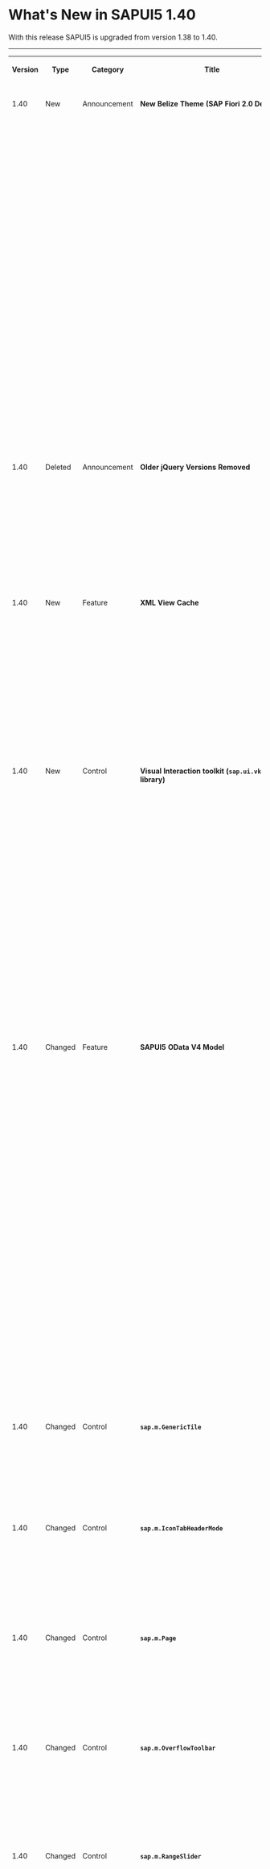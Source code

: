 <!-- loiofbab50ef7e414b3e95a8c7a294540464 -->

# What's New in SAPUI5 1.40

With this release SAPUI5 is upgraded from version 1.38 to 1.40.

****


<table>
<tr>
<th valign="top">

Version



</th>
<th valign="top">

Type



</th>
<th valign="top">

Category



</th>
<th valign="top">

Title



</th>
<th valign="top">

Description



</th>
<th valign="top">

Action



</th>
<th valign="top">

Available as of



</th>
</tr>
<tr>
<td valign="top">

1.40 



</td>
<td valign="top">

New 



</td>
<td valign="top">

Announcement 



</td>
<td valign="top">

**New Belize Theme \(SAP Fiori 2.0 Design\)** 



</td>
<td valign="top">

**New Belize Theme \(SAP Fiori 2.0 Design\)**

The SAP Fiori 2.0 design is now supported and the corresponding theme **Belize** \(`sap_belize`\) has been introduced. The Belize theme replaces Blue Crystal \(`sap_bluecrystal`\) as the default theme. Blue Crystal is only supported until version 1.38.

> ### Caution:  
> The Belize theme does not support deprecated libraries such as `sap.ui.commons`, `sap.makit`, or `sap.ui.ux3` \(see [Deprecated Themes and Libraries](../02_Read-Me-First/deprecated-themes-and-libraries-a87ca84.md)\).
> 
> Custom themes based on `sap_bluecrystal` are no longer supported with 1.40 or higher. Furthermore, custom themes cannot be converted to Belize automatically, you will have to adapt them manually.
> 
> Belize does not support the same set of theme parameters as Blue Crystal. If you use custom themes or custom controls, check whether all parameters you use are still supported.

> ### Note:  
> Sorry! Many of the examples, tutorials, and screenshots in this documentation still use Blue Crystal \(`sap_bluecrystal`\). Since there are so many, we simply could not manage to update those. Please keep in mind that you should use Belize \(`sap_belize`\) instead.

<sub>New•Announcement•Info Only•1.40</sub>



</td>
<td valign="top">

Info Only



</td>
<td valign="top">

2016-08-24



</td>
</tr>
<tr>
<td valign="top">

1.40 



</td>
<td valign="top">

Deleted 



</td>
<td valign="top">

Announcement 



</td>
<td valign="top">

**Older jQuery Versions Removed** 



</td>
<td valign="top">

**Older jQuery Versions Removed**

As of this version, SAPUI5 only contains one version of jQuery \(the current version is 2.2.3\). This standard version is always used when no other jQuery version is included in the bootstrap of an app. If you need a specific jQuery version for your app, add and load it explicitly as described in [noJQuery Variant for Bootstrapping](../04_Essentials/nojquery-variant-for-bootstrapping-91f1dd0.md). Check the console for the related warning message if you are unsure which version you are using.

<sub>Deleted•Announcement•Info Only•1.40</sub>



</td>
<td valign="top">

Info Only 



</td>
<td valign="top">

2016-08-24



</td>
</tr>
<tr>
<td valign="top">

1.40 



</td>
<td valign="top">

New 



</td>
<td valign="top">

Feature 



</td>
<td valign="top">

**XML View Cache** 



</td>
<td valign="top">

**XML View Cache**

You can use a caching mechanism to speed up processing times of XML views that make heavy use of the preprocessor feature. To make sure that the cache always contains the latest view data, invalidate the cache whenever the data that is needed for preprocessing changes. When the cache is invalidated, all resources are processed again and the cache gets filled with new data. For more information, see [XML View Cache](../04_Essentials/xml-view-cache-3d85d5e.md).

Parts of this feature are currently still experimental! For more information, see [API Reference: `sap.ui.xmlview`](https://ui5.sap.com/#/api/sap.ui/methods/sap.ui.xmlview).

<sub>New•Feature•Info Only•1.40</sub>



</td>
<td valign="top">

Info Only 



</td>
<td valign="top">

2016-08-24



</td>
</tr>
<tr>
<td valign="top">

1.40 



</td>
<td valign="top">

New 



</td>
<td valign="top">

Control 



</td>
<td valign="top">

**Visual Interaction toolkit \(`sap.ui.vk` library\)** 



</td>
<td valign="top">

**Visual Interaction toolkit \(`sap.ui.vk` library\)**

New controls for the **Visual Interaction toolkit \(`sap.ui.vk` library\)**:

-   Redlining controls: A number of controls have been added to the `sap.ui.vk.library` which allow you to create and edit basic redlining in 2D images or 3D models. These controls are:

    -   `sap.ui.vk.RedlineDesign`

    -   `sap.ui.vk.RedlineElement`

    -   `sap.ui.vk.RedlineElementEllipse`

    -   `sap.ui.vk.RedlineElementFreehand`

    -   `sap.ui.vk.RedlineElementRectangle`

    -   `sap.ui.vk.RedlineSurface`



For more information, see the [API Reference](https://ui5.sap.com/#/api/sap.ui.vk).

-   `sap.ui.vk.DecryptionHandler`: This control handles the decryption of encrypted models using third-party decryption algorithms. For more information, see the [API Reference](https://ui5.sap.com/#/api/sap.ui.vk.DecryptionHandler) in the Demo Kit. 


<sub>New•Control•Info Only•1.40</sub>



</td>
<td valign="top">

Info Only 



</td>
<td valign="top">

2016-08-24



</td>
</tr>
<tr>
<td valign="top">

1.40 



</td>
<td valign="top">

Changed 



</td>
<td valign="top">

Feature 



</td>
<td valign="top">

**SAPUI5 OData V4 Model** 



</td>
<td valign="top">

**SAPUI5 OData V4 Model**

The second version of the SAPUI5 OData V4 model introduces the following features:

-   Server-side sorting and filtering integrated in the SAPUI5 programming model

-   Reset changes functionality for batch groups

-   List bindings and context bindings with relative paths can read their own data

-   Context objects as an API

-   Support for contained entities


> ### Restriction:  
> Due to the limited feature scope of this version of the SAPUI5 OData V4 model, check that all required features are in place before developing applications. Double check the detailed documentation of the features, as certain parts of a feature may be missing although you might expect these parts as given. While we aimed at being compatible with existing controls, some controls might not work due to small incompatibilities compared to `sap.ui.model.odata.(v2.)ODataModel`, or due to missing features in the model \(like tree binding\). The interface for applications has been changed for easier and more efficient use of the model. For a summary of these changes, see [Changes Compared to OData V2 Model](../04_Essentials/changes-compared-to-odata-v2-model-abd4d7c.md).

For more information, see [OData V4 Model](../04_Essentials/odata-v4-model-5de13cf.md), the [API Reference](https://ui5.sap.com/#/api/sap.ui.model.odata.v4), and the [Samples](https://ui5.sap.com/#/entity/sap.ui.model.odata.v4.ODataModel).

<sub>Changed•Feature•Info Only•1.40</sub>



</td>
<td valign="top">

Info Only 



</td>
<td valign="top">

2016-08-24



</td>
</tr>
<tr>
<td valign="top">

1.40 



</td>
<td valign="top">

Changed 



</td>
<td valign="top">

Control 



</td>
<td valign="top">

**`sap.m.GenericTile`** 



</td>
<td valign="top">

**`sap.m.GenericTile`**

The `GenericTile` control can be implemented as slide tile. The animated content of the slide tile now includes a navigation option to pause the slide show or to navigate forward or backward to the slide. For more information, see the [API Reference](https://ui5.sap.com/#/api/sap.m.GenericTile), and the [Sample](https://ui5.sap.com/#/entity/sap.m.SlideTile/sample/sap.m.sample.SlideTile).

<sub>Changed•Control•Info Only•1.40</sub>



</td>
<td valign="top">

Info Only 



</td>
<td valign="top">

2016-08-24



</td>
</tr>
<tr>
<td valign="top">

1.40 



</td>
<td valign="top">

Changed 



</td>
<td valign="top">

Control 



</td>
<td valign="top">

**`sap.m.IconTabHeaderMode`** 



</td>
<td valign="top">

**`sap.m.IconTabHeaderMode`**

A new `IconTabBar` property, `headerMode`, has been introduced. It accepts `sap.m.IconTabHeaderMode.Standard` and `sap.m.IconTabHeaderMode.Inline` values. Inline mode forces the tab text and item number to be on the same row. For more information, see the [API Reference](https://ui5.sap.com/#/api/sap.m.IconTabHeaderMode), and the [Sample](https://ui5.sap.com/#/entity/sap.m.IconTabBar/sample/sap.m.sample.IconTabBarInlineMode).

<sub>Changed•Control•Info Only•1.40</sub>



</td>
<td valign="top">

Info Only 



</td>
<td valign="top">

2016-08-24



</td>
</tr>
<tr>
<td valign="top">

1.40 



</td>
<td valign="top">

Changed 



</td>
<td valign="top">

Control 



</td>
<td valign="top">

**`sap.m.Page`** 



</td>
<td valign="top">

**`sap.m.Page`**

The `Page` control now offers a floating footer. This new feature helps unify the look-and-feel of page controls and also improves the visibility of the actions located in the footer. The floating footer can be switched on with the `toggleFooter` property. For more information, see the [API Reference](https://ui5.sap.com/#/api/sap.m.Page/methods/setFloatingFooter), and the [Sample](https://ui5.sap.com/#/entity/sap.m.Page/sample/sap.m.sample.PageFloatingFooter).

<sub>Changed•Control•Info Only•1.40</sub>



</td>
<td valign="top">

Info Only 



</td>
<td valign="top">

2016-08-24



</td>
</tr>
<tr>
<td valign="top">

1.40 



</td>
<td valign="top">

Changed 



</td>
<td valign="top">

Control 



</td>
<td valign="top">

**`sap.m.OverflowToolbar`** 



</td>
<td valign="top">

**`sap.m.OverflowToolbar`**

-   `sap.ui.comp.smartfield.SmartField` can now overflow to improve usability on smaller screens.

-   The overflow menu is now configurable to remain open if the selected element triggers `sap.m.ActionSheet` or `sap.m.Popover`.


<sub>Changed•Control•Info Only•1.40</sub>



</td>
<td valign="top">

Info Only 



</td>
<td valign="top">

2016-08-24



</td>
</tr>
<tr>
<td valign="top">

1.40 



</td>
<td valign="top">

Changed 



</td>
<td valign="top">

Control 



</td>
<td valign="top">

**`sap.m.RangeSlider`** 



</td>
<td valign="top">

**`sap.m.RangeSlider`**

-   The tooltips above the handles of the `RangeSlider` can be used to define values for the slider. This eases the interaction with the control and helps users to enter precise values. You can enable this by setting the `inputsAsTooltips` property. For more information, see the [API Reference](https://ui5.sap.com/#/api/sap.m.RangeSlider/methods/setInputsAsTooltips).

-   You can now move the entire selected range. Selecting and holding the range line moves the whole range. For more information, see the [Sample](https://ui5.sap.com/#/entity/sap.m.RangeSlider/sample/sap.m.sample.RangeSlider).


<sub>Changed•Control•Info Only•1.40</sub>



</td>
<td valign="top">

Info Only 



</td>
<td valign="top">

2016-08-24



</td>
</tr>
<tr>
<td valign="top">

1.40 



</td>
<td valign="top">

Changed 



</td>
<td valign="top">

Control 



</td>
<td valign="top">

**`sap.m.Text`** 



</td>
<td valign="top">

**`sap.m.Text`**

Line breaks \(`\r\n`, `\n\r`, `\r`, `\n`\) are always visualized now. You can disable this by setting the wrapping property to `false`. For more information, see the [API Reference](https://ui5.sap.com/#/api/sap.m.Text/methods/setWrapping).

<sub>Changed•Control•Info Only•1.40</sub>



</td>
<td valign="top">

Info Only 



</td>
<td valign="top">

2016-08-24



</td>
</tr>
<tr>
<td valign="top">

1.40 



</td>
<td valign="top">

Changed 



</td>
<td valign="top">

Control 



</td>
<td valign="top">

**`sap.m.TimePicker`** 



</td>
<td valign="top">

**`sap.m.TimePicker`**

The `TimePicker` control now has configurable step precision for minutes and seconds. For more information, see the [API Reference](https://ui5.sap.com/#/api/sap.m.TimePicker).

<sub>Changed•Control•Info Only•1.40</sub>



</td>
<td valign="top">

Info Only 



</td>
<td valign="top">

2016-08-24



</td>
</tr>
<tr>
<td valign="top">

1.40 



</td>
<td valign="top">

Changed 



</td>
<td valign="top">

Control 



</td>
<td valign="top">

**`sap.suite.ui.commons.ChartContainer`** 



</td>
<td valign="top">

**`sap.suite.ui.commons.ChartContainer`**

An application can set its own toolbar inside a `ChartContainer` control. If no custom toolbar has been configured, the control behaves as before and provides only the embedded buttons. If a custom toolbar has been configured, it is visible next to the embedded buttons that are still present and integrated using a placeholder. For more information, see the [API Reference](https://ui5.sap.com/#/api/sap.suite.ui.commons.ChartContainer) and the [Samples](https://ui5.sap.com/#/entity/sap.ui.comp.navpopover.SmartLink).

<sub>Changed•Control•Info Only•1.40</sub>



</td>
<td valign="top">

Info Only 



</td>
<td valign="top">

2016-08-24



</td>
</tr>
<tr>
<td valign="top">

1.40 



</td>
<td valign="top">

Changed 



</td>
<td valign="top">

Control 



</td>
<td valign="top">

**`sap.ui.comp.navpopover.NavigationPopover`** 



</td>
<td valign="top">

**`sap.ui.comp.navpopover.NavigationPopover`**

The `NavigationPopover` control has been redesigned and now has a fresh new look. The control now supports a responsive design and works on mobile devices. For more information, see the [API Reference](https://ui5.sap.com/#/api/sap.ui.comp.navpopover.SmartLink) and the [Samples](https://ui5.sap.com/#/entity/sap.ui.comp.navpopover.SmartLink).

<sub>Changed•Control•Info Only•1.40</sub>



</td>
<td valign="top">

Info Only 



</td>
<td valign="top">

2016-08-24



</td>
</tr>
<tr>
<td valign="top">

1.40 



</td>
<td valign="top">

Changed 



</td>
<td valign="top">

Control 



</td>
<td valign="top">

**`sap.ui.comp.navpopover.SmartLink`** 



</td>
<td valign="top">

**`sap.ui.comp.navpopover.SmartLink`**

A new property `contactAnnotationPath` allows you to show contact information in the popover of the `SmartLink` control if the OData service contains the `com.sap.vocabularies.Communication.v1.Contact` annotation.

![](images/Whats_New_140_SmartAddress_18d691c.png)

<sub>Changed•Control•Info Only•1.40</sub>



</td>
<td valign="top">

Info Only 



</td>
<td valign="top">

2016-08-24



</td>
</tr>
<tr>
<td valign="top">

1.40 



</td>
<td valign="top">

Changed 



</td>
<td valign="top">

Control 



</td>
<td valign="top">

**`sap.ui.comp.smartchart.SmartChart`** 



</td>
<td valign="top">

**`sap.ui.comp.smartchart.SmartChart`**

The `SmartChart` control now provides a download function by offering the *Download Chart* button in the toolbar. This function is disabled by default and can be enabled by setting the `showDownloadButton` property to `true`. Clicking this button downloads a picture, in PNG format, of the section of the chart that is currently visible.

> ### Note:  
> In Microsoft Internet Explorer, only SVG formats can be downloaded. Here the user is notified in a notification bar at the bottom of the page that allows them to display or download the chart.

For more information, see , the [API Reference](https://ui5.sap.com/#/api/sap.ui.comp.smartchart.SmartChart). 

<sub>Changed•Control•Info Only•1.40</sub>



</td>
<td valign="top">

Info Only 



</td>
<td valign="top">

2016-08-24



</td>
</tr>
<tr>
<td valign="top">

1.40 



</td>
<td valign="top">

Changed 



</td>
<td valign="top">

Control 



</td>
<td valign="top">

**`sap.ui.comp.smartchart.SmartChart / sap.ui.comp.smarttable.SmartTable`** 



</td>
<td valign="top">

**`sap.ui.comp.smartchart.SmartChart / sap.ui.comp.smarttable.SmartTable`**

The `SmartChart` and `SmartTable` controls can now handle custom qualifiers for the `PresentationVariant` annotation and, if relevant, the `LineItem` annotation using `customData`.

Like before, the `SmartTable` control first checks for a `PresentationVariant` annotation or rather a default `LineItem` in the presentation variant visualizations, and, if none is found, it checks for a default `LineItem` annotation in the entity itself.

<sub>Changed•Control•Info Only•1.40</sub>



</td>
<td valign="top">

Info Only 



</td>
<td valign="top">

2016-08-24



</td>
</tr>
<tr>
<td valign="top">

1.40 



</td>
<td valign="top">

Changed 



</td>
<td valign="top">

Control 



</td>
<td valign="top">

**`sap.ui.core.format.NumberFormat`** 



</td>
<td valign="top">

**`sap.ui.core.format.NumberFormat`**

You can now use the `shortRefNumber` option to calculate all numbers in one screen, especially for charts, based on the same scaling factor. With the `showScale` option, you can show or hide the scaling factor in the formatted number. The scaling takes the current locale into account.For more information, see the [API Reference](https://ui5.sap.com/#/api/sap.ui.core.format.NumberFormat).

<sub>Changed•Control•Info Only•1.40</sub>



</td>
<td valign="top">

Info Only 



</td>
<td valign="top">

2016-08-24



</td>
</tr>
<tr>
<td valign="top">

1.40 



</td>
<td valign="top">

Changed 



</td>
<td valign="top">

Control 



</td>
<td valign="top">

**Visual Interaction toolkit \(`sap.ui.vk library`\)** 



</td>
<td valign="top">

**Visual Interaction toolkit \(`sap.ui.vk library`\)**

-   The library now includes support for the SAP 3D Visual Enterprise 9.0 VDS4 file format.

-   `sap.ui.vk.Loco`: `Loco` control has been updated to handle gestures for creating and editing redlining objects. For more information, see the [API Reference](https://ui5.sap.com/#/api/sap.ui.vk.Loco).


<sub>Changed•Control•Info Only•1.40</sub>



</td>
<td valign="top">

Info Only 



</td>
<td valign="top">

2016-08-24



</td>
</tr>
<tr>
<td valign="top">

1.40 



</td>
<td valign="top">

Changed 



</td>
<td valign="top">

SAP Fiori Elements 



</td>
<td valign="top">

**SAP Fiori Еlements** 



</td>
<td valign="top">

**SAP Fiori Еlements**

The smart templates \(list report and object page templates\) and overview pages will now be collectively known as SAP Fiori elements. The documentation has been updated to reflect this change, and the term smart templates is no longer used to refer to the list report and object page templates. Note that the tile in SAP Web IDE is currently still labeled *Smart Template Application*.

**List Report and Object Page**

-   **General Features**

    -   **External navigation**: You can now enable intent-based navigation from the create action in the list report and the edit action on the object page to a different app. This feature can be used to delegate these actions to another, for example non-SAP Fiori, app.

    -   **Belize theme**: The list report and object page now support the new Belize theme visual design for SAP Fiori apps.

    -   **Determining actions**: You can now add determining actions to the footer of the list report or object page views. Currently, two types of determining actions are supported:

        -   Actions that trigger a back-end call through the OData service

        -   Actions that trigger intent-based navigation



-   **List Report View**

    -   **Disable the delete action**: You can now enable or disable the delete action on the list report based on certain conditions specified in the back-end system. For example, you may wish to disable deletion for a sales order that has already been paid.

    -   **Improved error and message handling**: Various 5xx / 4xx HTTP error codes related to system unavailability, authorization, and authentication are now handled in the list report. Meaningful and appropriate error messages are displayed, enhancing the usability of the application.

    -   **Dynamic page**: The dynamic page with snapping header and floating tool bar is now available for the list report.


-   **Object Page View**

    -   **Hide the edit and delete actions**: You can now display or hide the edit action and delete action on the object page based on certain conditions that are specified in your back-end system. For example, you may wish to hide the *Edit* button for a sales order that has already been paid.

    -   **Micro chart**: You can now add micro charts to a facet within the header area in the object page. Currently, the object page template supports bullet and area micro charts.

    -   **Progress and rating indicator**: You can now add progress and rating indicators to a header facet on the object page.



**Overview Page**

Overview pages have been enhanced with the following features:

-   **View switch in analytic cards**: Multiple individual cards can now be combined and displayed within a single card via the view switch feature. The switch is enabled from a dropdown menu below the header area.

-   **Semantic coloring based on threshold values**: With this feature, column chart cards can be colored semantically based on threshold values. The threshold values come from data point annotation that is associated with the measure used in the analytic card.

-   You can now create the following cards:


    <table>
    <tr>
    <th valign="top">

    Time Series Chart Card


    
    </th>
    <th valign="top">

    Combination Chart Card


    
    </th>
    <th valign="top">

    Scatter Chart Card


    
    </th>
    </tr>
    <tr>
    <td valign="top">
    
    You can now create charts that use time as an axis category.


    
    </td>
    <td valign="top">
    
    With a combination chart card, you can display more than one measure; the first measure gets displayed in a column format and the subsequent measure is displayed as lines within the chart.


    
    </td>
    <td valign="top">
    
    With a scatter chart card, you can visualize the distribution of data points over two measures.


    
    </td>
    </tr>
    <tr>
    <td valign="top">
    
    ![](images/Whats_New_140_OVP_Time_Series_1a9d333.png)


    
    </td>
    <td valign="top">
    
    ![](images/Whats_New_140_OVP_Combination_Chart_55139a9.png)


    
    </td>
    <td valign="top">
    
    ![](images/Whats_New_140_OVP_Scatter_Chart_f264ec1.png)


    
    </td>
    </tr>
    </table>
    
-   **Configuration chart navigation mode**: You can now configure the chart mode so that by clicking on a data point in the chart area of an analytic card you can see the name and value of the selected dimension.

-   **Chart title**: Use the annotation term `UI.Chart` to display a chart title within the chart area of an analytic card.


<sub>Changed•SAP Fiori Elements•Info Only•1.40</sub>



</td>
<td valign="top">

Info Only 



</td>
<td valign="top">

2016-08-24



</td>
</tr>
<tr>
<td valign="top">

1.40 



</td>
<td valign="top">

Changed 



</td>
<td valign="top">

Analysis Path Framework \(APF\) 



</td>
<td valign="top">

**Analysis Path Framework \(APF\)** 



</td>
<td valign="top">

**Analysis Path Framework \(APF\)**

**APF for SAP S/4HANA Cloud \(New\)**

The APF Configuration Modeler app, as well as the generic APF runtime app, are now also available for SAP S/4HANA Cloud. This includes transporting APF content using the Adaptation Transport Organizer \(ATO\).

**SAP Smart Business Design Time Integration in SAP S/4HANA \(New\)**

In SAP S/4HANA, APF is now available as a drill-down option in the SAP Smart Business KPI tile configuration. This helps to conveniently configure a KPI tile for an APF-based app. For more information, see [Configuring the SAP Smart Business KPI Tile](../07_APF/configuring-the-sap-smart-business-kpi-tile-374364e.md).

**Default Values in Filter Configuration \(Changed\)**

When you configure a filter, you can now specify that no values are selected by default at runtime. This option can improve the performance for filters that are optional, have a lot of values, and support multiple selections. For more information, see [Individually Configured Filters](../07_APF/individually-configured-filters-f8c73e1.md).

<sub>Changed•Analysis Path Framework \(APF\)•Info Only•1.40</sub>



</td>
<td valign="top">

Info Only 



</td>
<td valign="top">

2016-08-24



</td>
</tr>
<tr>
<td valign="top">

1.40 



</td>
<td valign="top">

Changed 



</td>
<td valign="top">

User Documentation 



</td>
<td valign="top">

**Documentation Structure** 



</td>
<td valign="top">

**Documentation Structure**

Since the *Control-specific Information* was not easy to find, we decided to move the content to the new section *More About Controls* on top level of the structure \(see [More About Controls](../10_More_About_Controls/more-about-controls-3ec6808.md)\).

The documentation for Analysis Path Framework that has been located at the end of the documentation structure can now be found under *Developing Apps with Analysis Path Framework \(APF\)* \(see [Developing Apps with Analysis Path Framework \(APF\)](../07_APF/developing-apps-with-analysis-path-framework-apf-1c457c5.md)\).

<sub>Changed•User Documentation•Info Only•1.40</sub>



</td>
<td valign="top">

Info Only 



</td>
<td valign="top">

2016-08-24



</td>
</tr>
</table>

**Related Information**  


[What's New in SAPUI5 1.117](what-s-new-in-sapui5-1-117-029d3b4.md "With this release SAPUI5 is upgraded from version 1.116 to 1.117.")

[What's New in SAPUI5 1.116](what-s-new-in-sapui5-1-116-ebd6f34.md "With this release SAPUI5 is upgraded from version 1.115 to 1.116.")

[What's New in SAPUI5 1.115](what-s-new-in-sapui5-1-115-409fde8.md "With this release SAPUI5 is upgraded from version 1.114 to 1.115.")

[What's New in SAPUI5 1.114](what-s-new-in-sapui5-1-114-890fce1.md "With this release SAPUI5 is upgraded from version 1.113 to 1.114.")

[What's New in SAPUI5 1.113](what-s-new-in-sapui5-1-113-a9553fe.md "With this release SAPUI5 is upgraded from version 1.112 to 1.113.")

[What's New in SAPUI5 1.112](what-s-new-in-sapui5-1-112-34afc69.md "With this release SAPUI5 is upgraded from version 1.111 to 1.112.")

[What's New in SAPUI5 1.111](what-s-new-in-sapui5-1-111-7a67837.md "With this release SAPUI5 is upgraded from version 1.110 to 1.111.")

[What's New in SAPUI5 1.110](what-s-new-in-sapui5-1-110-71a855c.md "With this release SAPUI5 is upgraded from version 1.109 to 1.110.")

[What's New in SAPUI5 1.109](what-s-new-in-sapui5-1-109-3264bd2.md "With this release SAPUI5 is upgraded from version 1.108 to 1.109.")

[What's New in SAPUI5 1.108](what-s-new-in-sapui5-1-108-66e33f0.md "With this release SAPUI5 is upgraded from version 1.107 to 1.108.")

[What's New in SAPUI5 1.107](what-s-new-in-sapui5-1-107-d4ff916.md "With this release SAPUI5 is upgraded from version 1.106 to 1.107.")

[What's New in SAPUI5 1.106](what-s-new-in-sapui5-1-106-5b497b0.md "With this release SAPUI5 is upgraded from version 1.105 to 1.106.")

[What's New in SAPUI5 1.105](what-s-new-in-sapui5-1-105-4d6c00e.md "With this release SAPUI5 is upgraded from version 1.104 to 1.105.")

[What's New in SAPUI5 1.104](what-s-new-in-sapui5-1-104-69e567c.md "With this release SAPUI5 is upgraded from version 1.103 to 1.104.")

[What's New in SAPUI5 1.103](what-s-new-in-sapui5-1-103-0e98c76.md "With this release SAPUI5 is upgraded from version 1.102 to 1.103.")

[What's New in SAPUI5 1.102](what-s-new-in-sapui5-1-102-f038c99.md "With this release SAPUI5 is upgraded from version 1.101 to 1.102.")

[What's New in SAPUI5 1.101](what-s-new-in-sapui5-1-101-7733b00.md "With this release SAPUI5 is upgraded from version 1.100 to 1.101.")

[What's New in SAPUI5 1.100](what-s-new-in-sapui5-1-100-27dec1d.md "With this release SAPUI5 is upgraded from version 1.99 to 1.100.")

[What's New in SAPUI5 1.99](what-s-new-in-sapui5-1-99-4f35848.md "With this release SAPUI5 is upgraded from version 1.98 to 1.99.")

[What's New in SAPUI5 1.98](what-s-new-in-sapui5-1-98-d9f16f2.md "With this release SAPUI5 is upgraded from version 1.97 to 1.98.")

[What's New in SAPUI5 1.97](what-s-new-in-sapui5-1-97-fa0e282.md "With this release SAPUI5 is upgraded from version 1.96 to 1.97.")

[What's New in SAPUI5 1.96](what-s-new-in-sapui5-1-96-7a9269f.md "With this release SAPUI5 is upgraded from version 1.95 to 1.96.")

[What's New in SAPUI5 1.95](what-s-new-in-sapui5-1-95-a1aea67.md "With this release SAPUI5 is upgraded from version 1.94 to 1.95.")

[What's New in SAPUI5 1.94](what-s-new-in-sapui5-1-94-c40f1e6.md "With this release SAPUI5 is upgraded from version 1.93 to 1.94.")

[What's New in SAPUI5 1.93](what-s-new-in-sapui5-1-93-f273340.md "With this release SAPUI5 is upgraded from version 1.92 to 1.93.")

[What's New in SAPUI5 1.92](what-s-new-in-sapui5-1-92-1ef345d.md "With this release SAPUI5 is upgraded from version 1.91 to 1.92.")

[What's New in SAPUI5 1.91](what-s-new-in-sapui5-1-91-0a2bd79.md "With this release SAPUI5 is upgraded from version 1.90 to 1.91.")

[What's New in SAPUI5 1.90](what-s-new-in-sapui5-1-90-91c10c2.md "With this release SAPUI5 is upgraded from version 1.89 to 1.90.")

[What's New in SAPUI5 1.89](what-s-new-in-sapui5-1-89-e56cddc.md "With this release SAPUI5 is upgraded from version 1.88 to 1.89.")

[What's New in SAPUI5 1.88](what-s-new-in-sapui5-1-88-e15a206.md "With this release SAPUI5 is upgraded from version 1.87 to 1.88.")

[What's New in SAPUI5 1.87](what-s-new-in-sapui5-1-87-b506da7.md "With this release SAPUI5 is upgraded from version 1.86 to 1.87.")

[What's New in SAPUI5 1.86](what-s-new-in-sapui5-1-86-4c1c959.md "With this release SAPUI5 is upgraded from version 1.85 to 1.86.")

[What's New in SAPUI5 1.85](what-s-new-in-sapui5-1-85-1d18eb5.md "With this release SAPUI5 is upgraded from version 1.84 to 1.85.")

[What's New in SAPUI5 1.84](what-s-new-in-sapui5-1-84-dc76640.md "With this release SAPUI5 is upgraded from version 1.82 to 1.84.")

[What's New in SAPUI5 1.82](what-s-new-in-sapui5-1-82-3a8dd13.md "With this release SAPUI5 is upgraded from version 1.81 to 1.82.")

[What's New in SAPUI5 1.81](what-s-new-in-sapui5-1-81-f5e2a21.md "With this release SAPUI5 is upgraded from version 1.80 to 1.81.")

[What's New in SAPUI5 1.80](what-s-new-in-sapui5-1-80-8cee506.md "With this release SAPUI5 is upgraded from version 1.79 to 1.80.")

[What's New in SAPUI5 1.79](what-s-new-in-sapui5-1-79-99c4cdc.md "With this release SAPUI5 is upgraded from version 1.78 to 1.79.")

[What's New in SAPUI5 1.78](what-s-new-in-sapui5-1-78-f09b63e.md "With this release SAPUI5 is upgraded from version 1.77 to 1.78.")

[What's New in SAPUI5 1.77](what-s-new-in-sapui5-1-77-c46b439.md "With this release SAPUI5 is upgraded from version 1.76 to 1.77.")

[What's New in SAPUI5 1.76](what-s-new-in-sapui5-1-76-aad03b5.md "With this release SAPUI5 is upgraded from version 1.75 to 1.76.")

[What's New in SAPUI5 1.75](what-s-new-in-sapui5-1-75-5cbb62d.md "With this release SAPUI5 is upgraded from version 1.74 to 1.75.")

[What's New in SAPUI5 1.74](what-s-new-in-sapui5-1-74-c22208a.md "With this release SAPUI5 is upgraded from version 1.73 to 1.74.")

[What's New in SAPUI5 1.73](what-s-new-in-sapui5-1-73-231dd13.md "With this release SAPUI5 is upgraded from version 1.72 to 1.73.")

[What's New in SAPUI5 1.72](what-s-new-in-sapui5-1-72-521cad9.md "With this release SAPUI5 is upgraded from version 1.71 to 1.72.")

[What's New in SAPUI5 1.71](what-s-new-in-sapui5-1-71-a93a6a3.md "With this release SAPUI5 is upgraded from version 1.70 to 1.71.")

[What's New in SAPUI5 1.70](what-s-new-in-sapui5-1-70-f073d69.md "With this release SAPUI5 is upgraded from version 1.69 to 1.70.")

[What's New in SAPUI5 1.69](what-s-new-in-sapui5-1-69-89a18bd.md "With this release SAPUI5 is upgraded from version 1.68 to 1.69.")

[What's New in SAPUI5 1.68](what-s-new-in-sapui5-1-68-f94bf93.md "With this release SAPUI5 is upgraded from version 1.67 to 1.68.")

[What's New in SAPUI5 1.67](what-s-new-in-sapui5-1-67-a6b1472.md "With this release SAPUI5 is upgraded from version 1.66 to 1.67.")

[What's New in SAPUI5 1.66](what-s-new-in-sapui5-1-66-c9896e9.md "With this release SAPUI5 is upgraded from version 1.65 to 1.66.")

[What's New in SAPUI5 1.65](what-s-new-in-sapui5-1-65-0f5acfd.md "With this release SAPUI5 is upgraded from version 1.64 to 1.65.")

[What's New in SAPUI5 1.64](what-s-new-in-sapui5-1-64-0e30822.md "With this release SAPUI5 is upgraded from version 1.63 to 1.64.")

[What's New in SAPUI5 1.63](what-s-new-in-sapui5-1-63-e8d9da7.md "With this release SAPUI5 is upgraded from version 1.62 to 1.63.")

[What's New in SAPUI5 1.62](what-s-new-in-sapui5-1-62-771f4d5.md "With this release SAPUI5 is upgraded from version 1.61 to 1.62.")

[What's New in SAPUI5 1.61](what-s-new-in-sapui5-1-61-d991552.md "With this release SAPUI5 is upgraded from version 1.60 to 1.61.")

[What's New in SAPUI5 1.60](what-s-new-in-sapui5-1-60-5a0e1f7.md "With this release SAPUI5 is upgraded from version 1.58 to 1.60.")

[What's New in SAPUI5 1.58](what-s-new-in-sapui5-1-58-7c927aa.md "With this release SAPUI5 is upgraded from version 1.56 to 1.58.")

[What's New in SAPUI5 1.56](what-s-new-in-sapui5-1-56-108b7fd.md "With this release SAPUI5 is upgraded from version 1.54 to 1.56.")

[What's New in SAPUI5 1.54](what-s-new-in-sapui5-1-54-c838330.md "With this release SAPUI5 is upgraded from version 1.52 to 1.54.")

[What's New in SAPUI5 1.52](what-s-new-in-sapui5-1-52-849e1b6.md "With this release SAPUI5 is upgraded from version 1.50 to 1.52.")

[What's New in SAPUI5 1.50](what-s-new-in-sapui5-1-50-759e9f3.md "With this release SAPUI5 is upgraded from version 1.48 to 1.50.")

[What's New in SAPUI5 1.48](what-s-new-in-sapui5-1-48-fa1efac.md "With this release SAPUI5 is upgraded from version 1.46 to 1.48.")

[What's New in SAPUI5 1.46](what-s-new-in-sapui5-1-46-6307539.md "With this release SAPUI5 is upgraded from version 1.44 to 1.46.")

[What's New in SAPUI5 1.44](what-s-new-in-sapui5-1-44-a0cb7a0.md "With this release SAPUI5 is upgraded from version 1.42 to 1.44.")

[What's New in SAPUI5 1.42](what-s-new-in-sapui5-1-42-468b05d.md "With this release SAPUI5 is upgraded from version 1.40 to 1.42.")

[What's New in SAPUI5 1.38](what-s-new-in-sapui5-1-38-f218918.md "With this release SAPUI5 is upgraded from version 1.36 to 1.38.")

